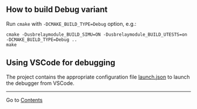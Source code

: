 ## How to build Debug variant

Run `cmake` with `-DCMAKE_BUILD_TYPE=Debug` option, e.g.:

```
cmake -Dusbrelaymodule_BUILD_SIMU=ON -Dusbrelaymodule_BUILD_UTESTS=on -DCMAKE_BUILD_TYPE=Debug ..
make
```

## Using VSCode for debugging

The project contains the appropriate configuration file [launch.json](../.vscode/launch.json) to launch the debugger from VSCode.

---
Go to [Contents](Contents.md)